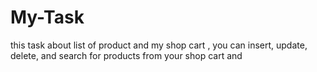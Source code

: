 # My-Task
this task about list of product and my shop cart , you can insert, update, delete, and search for products from your shop cart and 
